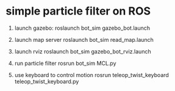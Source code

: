 # simple particle filter on ROS
1. launch gazebo:
roslaunch bot_sim gazebo_bot.launch

2. launch map server
roslaunch bot_sim read_map.launch

3. launch rviz
roslaunch bot_sim gazebo_bot_rviz.launch

4. run particle filter
rosrun bot_sim MCL.py

5. use keyboard to control motion
rosrun teleop_twist_keyboard teleop_twist_keyboard.py
